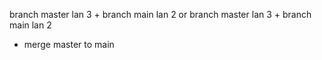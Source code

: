 
branch master lan 3 + branch main lan 2
or 
branch master lan 3 + branch main lan 2 
+ merge master to main

